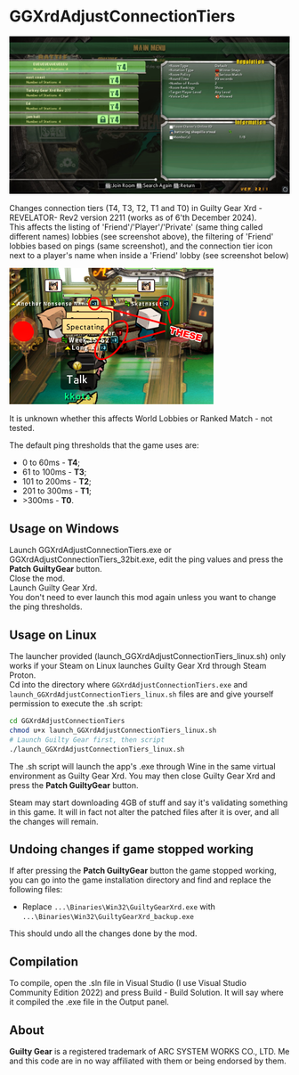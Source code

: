 # GGXrdAdjustConnectionTiers

![Screenshot can't be viewed](demo.jpg)

Changes connection tiers (T4, T3, T2, T1 and T0) in Guilty Gear Xrd -REVELATOR- Rev2 version 2211 (works as of 6'th December 2024).  
This affects the listing of 'Friend'/'Player'/'Private' (same thing called different names) lobbies (see screenshot above), the filtering of 'Friend' lobbies based on pings (same screenshot), and the connection tier icon next to a player's name when inside a 'Friend' lobby (see screenshot below)

![Screenshot can't be viewed](demo2.png)

It is unknown whether this affects World Lobbies or Ranked Match - not tested.

The default ping thresholds that the game uses are:

- 0 to 60ms - **T4**;
- 61 to 100ms - **T3**;
- 101 to 200ms - **T2**;
- 201 to 300ms - **T1**;
- \>300ms - **T0**.

## Usage on Windows

Launch GGXrdAdjustConnectionTiers.exe or GGXrdAdjustConnectionTiers_32bit.exe, edit the ping values and press the **Patch GuiltyGear** button.  
Close the mod.  
Launch Guilty Gear Xrd.  
You don't need to ever launch this mod again unless you want to change the ping thresholds.

## Usage on Linux

The launcher provided (launch_GGXrdAdjustConnectionTiers_linux.sh) only works if your Steam on Linux launches Guilty Gear Xrd through Steam Proton.  
Cd into the directory where `GGXrdAdjustConnectionTiers.exe` and `launch_GGXrdAdjustConnectionTiers_linux.sh` files are and give yourself permission to execute the .sh script:

```bash
cd GGXrdAdjustConnectionTiers
chmod u+x launch_GGXrdAdjustConnectionTiers_linux.sh
# Launch Guilty Gear first, then script
./launch_GGXrdAdjustConnectionTiers_linux.sh
```

The .sh script will launch the app's .exe through Wine in the same virtual environment as Guilty Gear Xrd. You may then close Guilty Gear Xrd and press the **Patch GuiltyGear** button.

Steam may start downloading 4GB of stuff and say it's validating something in this game. It will in fact not alter the patched files after it is over, and all the changes will remain.

## Undoing changes if game stopped working

If after pressing the **Patch GuiltyGear** button the game stopped working, you can go into the game installation directory and find and replace the following files:

- Replace `...\Binaries\Win32\GuiltyGearXrd.exe` with `...\Binaries\Win32\GuiltyGearXrd_backup.exe`

This should undo all the changes done by the mod.

## Compilation

To compile, open the .sln file in Visual Studio (I use Visual Studio Community Edition 2022) and press Build - Build Solution. It will say where it compiled the .exe file in the Output panel.

## About

**Guilty Gear** is a registered trademark of ARC SYSTEM WORKS CO., LTD. Me and this code are in no way affiliated with them or being endorsed by them.
